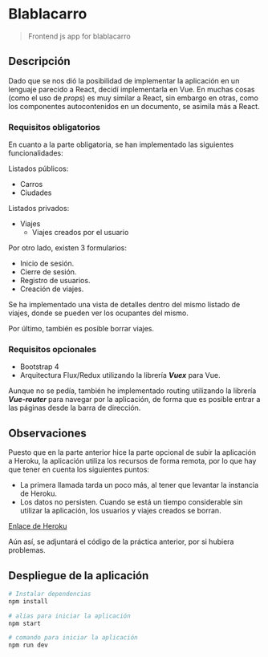# Blablacarro

> Frontend js app for blablacarro

## Descripción

Dado que se nos dió la posibilidad de implementar la aplicación en un lenguaje
parecido a React, decidí implementarla en Vue. En muchas cosas (como el uso de
*props*) es muy similar a React, sin embargo en otras, como los componentes 
autocontenidos en un documento, se asimila más a React.

### Requisitos obligatorios
En cuanto a la parte obligatoria, se han implementado las siguientes funcionalidades:

Listados públicos: 
 * Carros
 * Ciudades

Listados privados:
 * Viajes
    * Viajes creados por el usuario

Por otro lado, existen 3 formularios:
 * Inicio de sesión.
 * Cierre de sesión.
 * Registro de usuarios.
 * Creación de viajes.

Se ha implementado una vista de detalles dentro del mismo listado de viajes, 
donde se pueden ver los ocupantes del mismo.

Por último, también es posible borrar viajes.

### Requisitos opcionales

* Bootstrap 4
* Arquitectura Flux/Redux utilizando la librería ***Vuex*** para Vue.

Aunque no se pedía, también he implementado routing utilizando la librería
***Vue-router*** para navegar por la aplicación, de forma que es posible 
entrar a las páginas desde la barra de dirección.

## Observaciones

Puesto que en la parte anterior hice la parte opcional de subir la aplicación 
a Heroku, la aplicación utiliza los recursos de forma remota, por lo que hay 
que tener en cuenta los siguientes puntos:
 * La primera llamada tarda un poco más, al tener que levantar la instancia de Heroku.
 * Los datos no persisten. Cuando se está un tiempo considerable sin utilizar la 
 aplicación, los usuarios y viajes creados se borran.

[Enlace de Heroku](https://hidden-earth-27442.herokuapp.com/)

Aún así, se adjuntará el código de la práctica anterior, por si hubiera problemas.

## Despliegue de la aplicación

``` bash
# Instalar dependencias
npm install

# alias para iniciar la aplicación
npm start

# comando para iniciar la aplicación
npm run dev
```
